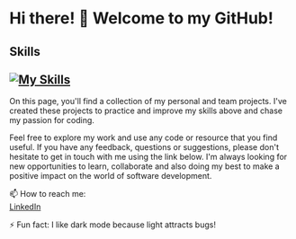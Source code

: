 # Hi there! 👋 Welcome to my GitHub!
## Skills <br>  <br>    [![My Skills](https://skills.thijs.gg/icons?i=js,html,css,docker,java,md,postgres,py,react,tailwind,bootstrap,flask,github,heroku,linux,maven,postman,spring,vscode,bash)](https://skills.thijs.gg)


On this page, you'll find a collection of my personal and team projects. I've created these projects to practice and improve my skills above and chase my passion for coding.

Feel free to explore my work and use any code or resource that you find useful. If you have any feedback, questions or suggestions, please don't hesitate to get in touch with me using the link below. I'm always looking for new opportunities to learn, collaborate and also doing my best to make a positive impact on the world of software development.

📫 How to reach me: <br>
[LinkedIn](https://www.linkedin.com/in/razvan-chirculescu/)

⚡ Fun fact: I like dark mode because light attracts bugs!
